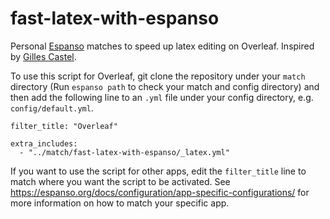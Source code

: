 # fast-latex-with-espanso
Personal [Espanso](https://espanso.org) matches to speed up latex editing on Overleaf. Inspired by [Gilles Castel](https://castel.dev/post/lecture-notes-1/).

To use this script for Overleaf, git clone the repository under your `match` directory (Run `espanso path` to check your match and config directory) and then add the following line to an `.yml` file under your config directory, e.g. `config/default.yml`.
```
filter_title: "Overleaf"

extra_includes:
  - "../match/fast-latex-with-espanso/_latex.yml"
```

If you want to use the script for other apps, edit the `filter_title` line to match where you want the script to be activated. See https://espanso.org/docs/configuration/app-specific-configurations/ for more information on how to match your specific app.
